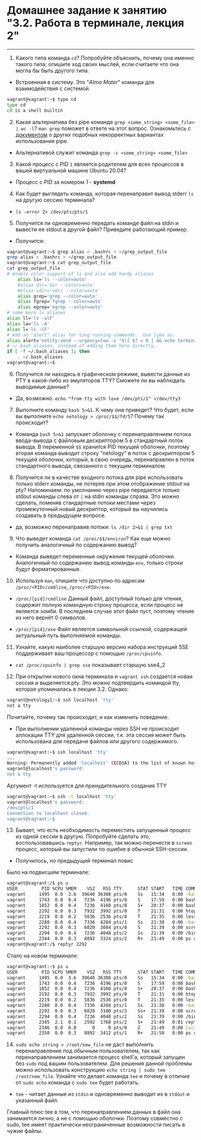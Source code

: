 # Домашнее задание к занятию "3.2. Работа в терминале, лекция 2"

---

1. Какого типа команда `cd`? Попробуйте объяснить, почему она именно такого типа; опишите ход своих мыслей, если считаете что она могла бы быть другого типа.

- Встроенная в систему. Это "*Alma Mater*" команда для взаимодействия с системой.
```bash
vagrant@vagrant:~$ type cd
type cd
cd is a shell builtin
```

2. Какая альтернатива без pipe команде `grep <some_string> <some_file> | wc -l`? `man grep` поможет в ответе на этот вопрос. Ознакомьтесь с [документом](http://www.smallo.ruhr.de/award.html) о других подобных некорректных вариантах использования pipe.

- Альтернативой служит команда `grep -c <some_string> <some_file>`

3. Какой процесс с PID `1` является родителем для всех процессов в вашей виртуальной машине Ubuntu 20.04?

- Процесс с *PID* за номером *1* - **systemd**

4. Как будет выглядеть команда, которая перенаправит вывод stderr `ls` на другую сессию терминала?

- `ls -error 2> /dev/pts/pts/1`

5. Получится ли одновременно передать команде файл на stdin и вывести ее stdout в другой файл? Приведите работающий пример.

- Получится:
```bash
vagrant@vagrant:~$ grep alias < .bashrc > ~/grep_output_file
grep alias < .bashrc > ~/grep_output_file
vagrant@vagrant:~$ cat grep_output_file
cat grep_output_file
# enable color support of ls and also add handy aliases
    alias ls='ls --color=auto'
    #alias dir='dir --color=auto'
    #alias vdir='vdir --color=auto'
    alias grep='grep --color=auto'
    alias fgrep='fgrep --color=auto'
    alias egrep='egrep --color=auto'
# some more ls aliases
alias ll='ls -alF'
alias la='ls -A'
alias l='ls -CF'
# Add an "alert" alias for long running commands.  Use like so:
alias alert='notify-send --urgency=low -i "$([ $? = 0 ] && echo terminal || echo error)" "$(history|tail -n1|sed -e '\''s/^\s*[0-9]\+\s*//;s/[;&|]\s*alert$//'\'')"'
# ~/.bash_aliases, instead of adding them here directly.
if [ -f ~/.bash_aliases ]; then
    . ~/.bash_aliases
vagrant@vagrant:~$
```

6. Получится ли находясь в графическом режиме, вывести данные из PTY в какой-либо из эмуляторов TTY? Сможете ли вы наблюдать выводимые данные?

- Да, возможно.
`echo "from tty with love /dev/pts/1" >/dev/tty3`

7. Выполните команду `bash 5>&1`. К чему она приведет? Что будет, если вы выполните `echo netology > /proc/$$/fd/5`? Почему так происходит?

- Команда `bash 5>&1` запускает оболочку с перенаправлением потока ввода-вывода с файловым дескриптором 5 в стандартный поток вывода. В переменной `$$` хранится PID текущей оболочки, поэтому вторая команда выводит строку "netology" в поток с дескриптором 5 текущей оболочки, который, в свою очередь, перенаправлен в поток стандартного вывода, связанного с текущим терминалом.

8. Получится ли в качестве входного потока для pipe использовать только stderr команды, не потеряв при этом отображение stdout на pty? Напоминаем: по умолчанию через pipe передается только stdout команды слева от `|` на stdin команды справа. Это можно сделать, поменяв стандартные потоки местами через промежуточный новый дескриптор, который вы научились создавать в предыдущем вопросе.

- да, возможно перенаправив потоки:
`ls /dir 2>&1 | grep txt`
9. Что выведет команда `cat /proc/$$/environ`? Как еще можно получить аналогичный по содержанию вывод?

- Команда выведет переменные окружения текущей оболочки. Аналогичный по содержанию вывод команды `env`, только строки будут форматированные.

10. Используя `man`, опишите что доступно по адресам `/proc/<PID>/cmdline`, `/proc/<PID>/exe`.

- `/proc/[pid]/cmdline`
Данный файл, доступный только для чтения, содержит полную командную строку процесса, если процесс не является зомби. В
последнем случае этот файл пуст, поэтому чтение из него вернёт 0 символов.

- `/proc/[pid]/exe`
Файл является символьной ссылкой, содержащей актуальный путь выполняемой команды. 

11. Узнайте, какую наиболее старшую версию набора инструкций SSE поддерживает ваш процессор с помощью `/proc/cpuinfo`.

- `cat /proc/cpuinfo | grep sse` показывает старшую sse4_2

12. При открытии нового окна терминала и `vagrant ssh` создается новая сессия и выделяется pty. Это можно подтвердить командой tty, которая упоминалась в лекции 3.2. Однако:
```bash
vagrant@netology1:~$ ssh localhost 'tty'
not a tty
```
Почитайте, почему так происходит, и как изменить поведение.

- При выполнении удаленной команды через SSH не происходит аллокации TTY для удаленной сессии, т.к. эта сессия может быть использована для передачи файлов или другого содержимого. 

```bash
vagrant@vagrant:~$ ssh localhost 'tty'
...
Warning: Permanently added 'localhost' (ECDSA) to the list of known hosts.
vagrant@localhost's password:
not a tty
```
Аргумент -t используется для принудительного создания TTY
```bash
vagrant@vagrant:~$ ssh -t localhost 'tty'
vagrant@localhost's password:
/dev/pts/1
Connection to localhost closed.
vagrant@vagrant:~$
```

13. Бывает, что есть необходимость переместить запущенный процесс из одной сессии в другую. Попробуйте сделать это, воспользовавшись `reptyr`. Например, так можно перенести в `screen` процесс, который вы запустили по ошибке в обычной SSH-сессии.

- Получилось, но предыдущий терминал повис

Было на подвисшем терминале:
```bash
vagrant@vagrant:/$ ps u
USER         PID %CPU %MEM    VSZ   RSS TTY      STAT START   TIME COMMAND
vagrant     1495  0.0  3.6  39640 36308 pts/0    Ss   15:34   0:00 -bash
vagrant     1743  0.0  0.4   7236  4196 pts/0    S    17:59   0:00 bash -v
vagrant     1852  0.0  0.4   7236  4160 pts/0    S+   20:37   0:00 bash
vagrant     2192  0.0  0.3   7932  3992 pts/0    T    21:31   0:00 htop -t
vagrant     2219  0.0  0.2   5836  2536 pts/0    T    21:35   0:00 less /var/log/faillog
vagrant     2280  0.0  0.4   7336  4204 pts/1    Ss   21:38   0:00 -bash
vagrant     2292  0.0  0.3   6820  3084 pts/0    S    21:39   0:00 screen
vagrant     2294  0.0  0.4   7236  4048 pts/2    Ss   21:39   0:00 /bin/bash
vagrant     2344  0.0  0.3   8892  3324 pts/2    R+   21:49   0:00 ps u
vagrant@vagrant:/$ reptyr 2292 
```
Стало на новом терминале:
```bash
vagrant@vagrant:~$ ps u
USER         PID %CPU %MEM    VSZ   RSS TTY      STAT START   TIME COMMAND
vagrant     1495  0.0  3.6  39640 36308 pts/0    Ss   15:34   0:00 -bash
vagrant     1743  0.0  0.4   7236  4196 pts/0    S    17:59   0:00 bash -v
vagrant     1852  0.0  0.4   7236  4160 pts/0    S+   20:37   0:00 bash
vagrant     2192  0.0  0.3   7932  3992 pts/0    T    21:31   0:00 htop -t
vagrant     2219  0.0  0.2   5836  2536 pts/0    T    21:35   0:00 less /var/log/faillog
vagrant     2280  0.0  0.4   7336  4204 pts/1    Ss   21:38   0:00 -bash
vagrant     2292  0.0  0.3   6820  3100 pts/3    Ss+  21:39   0:00 screen
vagrant     2294  0.0  0.4   7236  4048 pts/2    Ss   21:39   0:00 /bin/bash
vagrant     2345  2.1  0.1   2592  1768 pts/2    S+   21:49   0:01 reptyr 2292
vagrant     2346  0.0  0.0      0     0 pts/0    Z    21:49   0:00 [screen] <defunct>
vagrant     2350  0.0  0.3   8892  3412 pts/1    R+   21:50   0:00 ps u
```
14. `sudo echo string > /root/new_file` не даст выполнить перенаправление под обычным пользователем, так как перенаправлением занимается процесс shell'а, который запущен без `sudo` под вашим пользователем. Для решения данной проблемы можно использовать конструкцию `echo string | sudo tee /root/new_file`. Узнайте что делает команда `tee` и почему в отличие от `sudo echo` команда с `sudo tee` будет работать.

- `tee` - читает данные из `stdin` и одновременно выводит их в `stdout` и указанный файл.

Главный плюс tee в том, что перенаправлением данных в файл она занимается лично, а не с помощью оболочки.
Поэтому совместно с sudo, tee имеет практически неограниченные возможности писать в чужие файлы.
